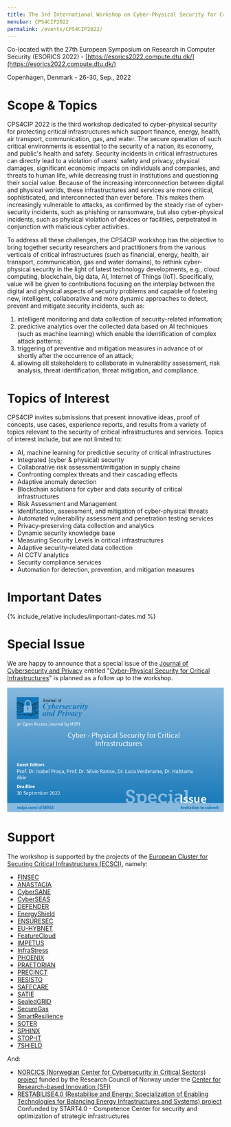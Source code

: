 ```yaml
---
title: The 3rd International Workshop on Cyber-Physical Security for Critical Infrastructures Protection (CPS4CIP 2022)
menubar: CPS4CIP2022
permalink: /events/CPS4CIP2022/
---
```


Co-located with the 27th European Symposium on Research in Computer Security (ESORICS 2022) - [https://esorics2022.compute.dtu.dk/](https://esorics2022.compute.dtu.dk/)

Copenhagen, Denmark - 26-30, Sep., 2022

# Scope & Topics
CPS4CIP 2022 is the third workshop dedicated to cyber-physical security for protecting critical infrastructures which support finance, energy, health, air transport, communication, gas, and water. The secure operation of such critical environments is essential to the security of a nation, its economy, and public's health and safety. Security incidents in critical infrastructures can directly lead to a violation of users' safety and privacy, physical damages, significant economic impacts on individuals and companies, and threats to human life, while decreasing trust in institutions and questioning their social value. Because of the increasing interconnection between digital and physical worlds, these infrastructures and services are more critical, sophisticated, and interconnected than ever before. This makes them increasingly vulnerable to attacks, as confirmed by the steady rise of cyber-security incidents, such as phishing or ransomware, but also cyber-physical incidents, such as physical violation of devices or facilities, perpetrated in conjunction with malicious cyber activities.

To address all these challenges, the CPS4CIP workshop has the objective to bring together security researchers and practitioners from the various verticals of critical infrastructures (such as financial, energy, health, air transport, communication, gas and water domains), to rethink cyber-physical security in the light of latest technology developments, e.g., cloud computing, blockchain, big data, AI, Internet of Things (IoT). Specifically, value will be given to contributions focusing on the interplay between the digital and physical aspects of security problems and capable of fostering new, intelligent, collaborative and more dynamic approaches to detect, prevent and mitigate security incidents, such as: 
1. intelligent monitoring and data collection of security-related information;
1. predictive analytics over the collected data based on AI techniques (such as machine learning) which enable the identification of complex attack patterns;
1. triggering of preventive and mitigation measures in advance of or shortly after the occurrence of an attack;
1. allowing all stakeholders to collaborate in vulnerability assessment, risk analysis, threat identification, threat mitigation, and compliance.

# Topics of Interest
CPS4CIP invites submissions that present innovative ideas, proof of concepts, use cases, experience reports, and results from a variety of topics relevant to the security of critical infrastructures and services. Topics of interest include, but are not limited to:
- AI, machine learning for predictive security of critical infrastructures
- Integrated (cyber & physical) security
- Collaborative risk assessment/mitigation in supply chains
- Confronting complex threats and their cascading effects
- Adaptive anomaly detection
- Blockchain solutions for cyber and data security of critical infrastructures 
- Risk Assessment and Management
- Identification, assessment, and mitigation of cyber-physical threats
- Automated vulnerability assessment and penetration testing services
- Privacy-preserving data collection and analytics
- Dynamic security knowledge base
- Measuring Security Levels in critical infrastructures
- Adaptive security-related data collection
- AI CCTV analytics
- Security compliance services
- Automation for detection, prevention, and mitigation measures

# Important Dates
{% include_relative includes/important-dates.md %}

# Special Issue
We are happy to announce that a special issue of the [Journal of Cybersecurity and Privacy](https://www.mdpi.com/journal/jcp) entitled "[Cyber-Physical Security for Critical Infrastructures](https://www.mdpi.com/journal/jcp/special_issues/Cyber-Physical_Security)" is planned as a follow up to the workshop.

<a href="https://www.mdpi.com/journal/jcp/special_issues/Cyber-Physical_Security">
  <img class="image-centered" src="assets/Cyber-Physical_Security_horizontal_dark.png" />
</a>

# Support
The workshop is supported by the projects of the [European Cluster for Securing Critical Infrastructures (ECSCI)](https://www.finsec-project.eu/ecsci), namely:
- [FINSEC](www.finsec-project.eu)
- [ANASTACIA](www.anastacia-h2020.eu)
- [CyberSANE](www.cybersane-project.eu)
- [CyberSEAS](cordis.europa.eu/project/id/101020560)
- [DEFENDER](defender-project.eu)
- [EnergyShield](energy-shield.eu)
- [ENSURESEC](www.ensuresec.eu)
- [EU-HYBNET](euhybnet.eu)
- [FeatureCloud](featurecloud.eu)
- [IMPETUS](www.impetus-project.eu)
- [InfraStress](www.infrastress.eu)
- [PHOENIX](phoenix-h2020.eu)
- [PRAETORIAN](praetorian-h2020.eu)
- [PRECINCT](www.precinct.info/en/)
- [RESISTO](www.resistoproject.eu)
- [SAFECARE](www.safecare-project.eu)
- [SATIE](satie-h2020.eu) 
- [SealedGRID](www.sgrid.eu)
- [SecureGas](www.securegas-project.eu) 
- [SmartResilience](www.smartresilience.eu-vri.eu)
- [SOTER](soterproject.eu)
- [SPHINX](sphinx-project.eu)
- [STOP-IT](stop-it-project.eu)
- [7SHIELD](www.7shield.eu)

And:
- [NORCICS (Norwegian Center for Cybersecurity in Critical Sectors) project](https://www.ntnu.edu/norcics) funded by the Research Council of Norway under the [Center for Research-based Innovation (SFI)](https://www.forskningsradet.no/en/apply-for-funding/funding-from-the-research-council/sfi/)
- [RESTABILISE4.0 (Restabilise and Energy: Specialization of Enabling Technologies for Balancing Energy Infrastructures and Systems) project](http://www.restabilise4-0.it/) Confunded by START4.0 - Competence Center for security and optimization of strategic infrastructures